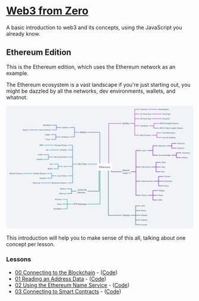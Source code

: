 # [Web3 from Zero](https://kay-is.github.io/web3-from-zero)

A basic introduction to web3 and its concepts, using the JavaScript you already know.

## Ethereum Edition

This is the Ethereum edition, which uses the Ethereum network as an example.

The Ethereum ecosystem is a vast landscape if you're just starting out, you might be dazzled by all the networks, dev environments, wallets, and whatnot.

![Ethereum Ecosystem](images/ethereum-ecosystem.png)

This introduction will help you to make sense of this all, talking about one concept per lesson.

### Lessons

- [00 Connecting to the Blockchain](https://kay-is.github.io/web3-from-zero/00-connect-to-blockchain.html) - ([Code](00-connect-to-blockchain.html))
- [01 Reading an Address Data](https://kay-is.github.io/web3-from-zero/01-read-address-data.html) - ([Code](01-read-address-data.html))
- [02 Using the Ethereum Name Service](https://kay-is.github.io/web3-from-zero/02-using-ens.html) - ([Code](02-using-ens.html))
- [03 Connecting to Smart Contracts](https://kay-is.github.io/web3-from-zero/03-connect-to-contracts.html) - ([Code](03-connect-to-contracts.html))
